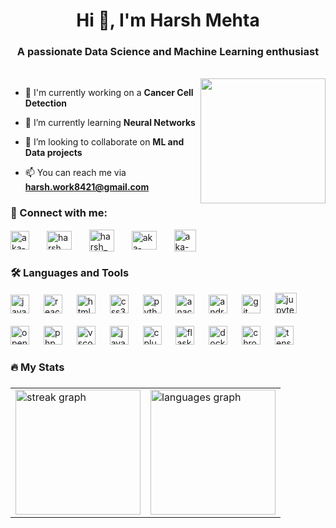 <h1 align="center">Hi 👋, I'm Harsh Mehta</h1>
<h3 align="center">A passionate Data Science and Machine Learning enthusiast</h3><br>
<img align="right" height="200" src="https://ugokawaii.com/wp-content/uploads/2023/01/mamemaki-boy.gif"/>

- 🔭 I'm currently working on a **Cancer Cell Detection**

- 🌱 I’m currently learning **Neural Networks**

- 👯 I’m looking to collaborate on **ML and Data  projects**

- 📫 You can reach me via **harsh.work8421@gmail.com**
<h3 align="left">🔗 Connect with me:</h3>
<p align="left">
<a href="https://www.linkedin.com/in/harsh-mehta-59272a291/" target="blank"><img align="center" src="https://upload.wikimedia.org/wikipedia/commons/thumb/8/81/LinkedIn_icon.svg/1200px-LinkedIn_icon.svg.png" alt="aka-harsh" height="30" width="30" /></a>
<img width="20" />
<a href="https://instagram.com/harsh.m3hta" target="blank"><img align="center" src="https://raw.githubusercontent.com/rahuldkjain/github-profile-readme-generator/master/src/images/icons/Social/instagram.svg" alt="harsh.m3hta" height="30" width="40" /></a>
<img width="20" />
<a href="https://www.hackerrank.com/harsh_work8421" target="blank"><img align="center" src="https://raw.githubusercontent.com/rahuldkjain/github-profile-readme-generator/master/src/images/icons/Social/hackerrank.svg" alt="harsh_work8421" height="35" width="40" /></a>
<img width="20" />
<a href="https://www.leetcode.com/aka-harsh" target="blank"><img align="center" src="https://raw.githubusercontent.com/rahuldkjain/github-profile-readme-generator/master/src/images/icons/Social/leet-code.svg" alt="aka-harsh" height="30" width="40" /></a>
<img width="20" />
<a href="https://x.com/aka_harsh1" target="blank"><img align="center" src="https://images.freeimages.com/image/large-previews/f35/x-twitter-logo-on-black-circle-5694247.png" alt="aka-harsh" height="35" width="35" /></a>
</p>

<h3 align="left">🛠 Languages and Tools</h3>

<div align="left">
  <img src="https://cdn.jsdelivr.net/gh/devicons/devicon/icons/javascript/javascript-original.svg" height="30" alt="javascript logo"  />
  <img width="15" />
  <img src="https://cdn.jsdelivr.net/gh/devicons/devicon/icons/react/react-original.svg" height="30" alt="react logo"  />
  <img width="15" />
  <img src="https://cdn.jsdelivr.net/gh/devicons/devicon/icons/html5/html5-original.svg" height="30" alt="html5 logo"  />
  <img width="15" />
  <img src="https://cdn.jsdelivr.net/gh/devicons/devicon/icons/css3/css3-original.svg" height="30" alt="css3 logo"  />
  <img width="15" />
  <img src="https://cdn.jsdelivr.net/gh/devicons/devicon/icons/python/python-original.svg" height="30" alt="python logo"  />
  <img width="15" />
  <img src="https://cdn.jsdelivr.net/gh/devicons/devicon/icons/anaconda/anaconda-original.svg" height="30" alt="anaconda logo"  />
  <img width="15" />
  <img src="https://cdn.jsdelivr.net/gh/devicons/devicon/icons/android/android-original.svg" height="30" alt="android logo"  />
  <img width="15" />
  <img src="https://cdn.jsdelivr.net/gh/devicons/devicon/icons/git/git-original.svg" height="30" alt="git logo"  />
  <img width="15" />
  <img src="https://cdn.jsdelivr.net/gh/devicons/devicon/icons/jupyter/jupyter-original.svg" height="33" width="35" alt="jupyter logo"  />
  <img width="15" /><br><br>
  <img src="https://cdn.jsdelivr.net/gh/devicons/devicon/icons/opencv/opencv-original.svg" height="30" alt="opencv logo"  />
  <img width="15" />
  <img src="https://cdn.jsdelivr.net/gh/devicons/devicon/icons/php/php-original.svg" height="30" alt="php logo"  />
  <img width="15" />
  <img src="https://cdn.jsdelivr.net/gh/devicons/devicon/icons/vscode/vscode-original.svg" height="30" alt="vscode logo"  />
  <img width="15" />
  <img src="https://cdn.jsdelivr.net/gh/devicons/devicon/icons/java/java-original.svg" height="30" alt="java logo"  />
  <img width="15" />
  <img src="https://cdn.jsdelivr.net/gh/devicons/devicon/icons/cplusplus/cplusplus-original.svg" height="30" alt="cplusplus logo"  />
  <img width="15" />
  <img src="https://d3oofn3y8h5efg.cloudfront.net/assets/images/flask_logo_icon.svg?w=750&q=75" height="30" alt="flask logo"  />
  <img width="15" />
  <img src="https://cdn.jsdelivr.net/gh/devicons/devicon/icons/docker/docker-original.svg" height="30" alt="docker logo"  />
  <img width="15" />
  <img src="https://cdn.jsdelivr.net/gh/devicons/devicon/icons/chrome/chrome-original.svg" height="30" alt="chrome logo"  />
  <img width="15" />
  <img src="https://cdn.jsdelivr.net/gh/devicons/devicon/icons/tensorflow/tensorflow-original.svg" height="30" alt="tensorflow logo"  />
</div>
<h3 align="left">🔥 My Stats</h3>

###

<div align="center">
  <table>
    <tr>
      <td>
        <img src="https://streak-stats.demolab.com?user=aka-Harsh&locale=en&mode=daily&theme=dark&hide_border=false&border_radius=5&order=3&card_width=400" height="200" alt="streak graph" />
      </td>
      <td>
        <img src="https://github-readme-stats.vercel.app/api/top-langs?username=aka-Harsh&locale=en&hide_title=false&layout=compact&card_width=150&langs_count=5&theme=dark&hide_border=false&order=2" height="200" alt="languages graph" />
      </td>
    </tr>
  </table>
</div>


</div>

###
